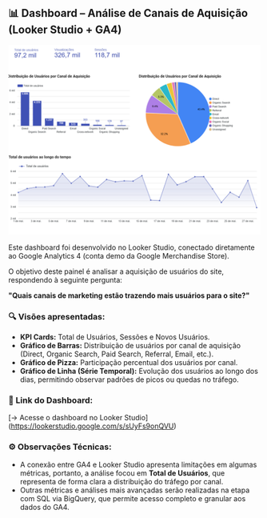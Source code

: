 ## 📊 Dashboard – Análise de Canais de Aquisição (Looker Studio + GA4)

![Dashboard Overview](images/Question1.png)

Este dashboard foi desenvolvido no Looker Studio, conectado diretamente ao Google Analytics 4 (conta demo da Google Merchandise Store).

O objetivo deste painel é analisar a aquisição de usuários do site, respondendo à seguinte pergunta:

**"Quais canais de marketing estão trazendo mais usuários para o site?"**

### 🔍 Visões apresentadas:
- **KPI Cards:** Total de Usuários, Sessões e Novos Usuários.
- **Gráfico de Barras:** Distribuição de usuários por canal de aquisição (Direct, Organic Search, Paid Search, Referral, Email, etc.).
- **Gráfico de Pizza:** Participação percentual dos usuários por canal.
- **Gráfico de Linha (Série Temporal):** Evolução dos usuários ao longo dos dias, permitindo observar padrões de picos ou quedas no tráfego.

### 🔗 Link do Dashboard:
[→ Acesse o dashboard no Looker Studio] (https://lookerstudio.google.com/s/sUyFs9onQVU)


### ⚙️ Observações Técnicas:
- A conexão entre GA4 e Looker Studio apresenta limitações em algumas métricas, portanto, a análise focou em **Total de Usuários**, que representa de forma clara a distribuição do tráfego por canal.
- Outras métricas e análises mais avançadas serão realizadas na etapa com SQL via BigQuery, que permite acesso completo e granular aos dados do GA4.

